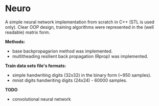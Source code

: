 # Neuro
A simple neural network implementation from scratch in C++ (STL is used only). 
Clear OOP design, training algorithms were represented in the (well readable) matrix form.

**Methods:**
- base backpropagarion method was implemented.
- multitheading resilient back propagation (Rprop) was implemented.

**Train data sets file's formats:**
- simple handwriting digits (32x32) in the binary form (~950 samples).
- mnist digits handwriting digits (24x24) - 60000 samples.

**TODO**
- convolutional neural network
